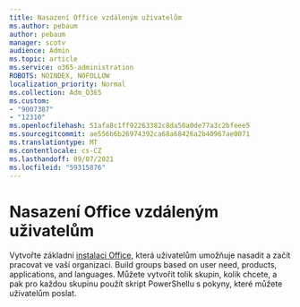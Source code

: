 ```yaml
---
title: Nasazení Office vzdáleným uživatelům
ms.author: pebaum
author: pebaum
manager: scotv
audience: Admin
ms.topic: article
ms.service: o365-administration
ROBOTS: NOINDEX, NOFOLLOW
localization_priority: Normal
ms.collection: Adm_O365
ms.custom:
- "9007387"
- "12310"
ms.openlocfilehash: 51afa8c1ff92263382c8da50a0de77a3c2bfeee5
ms.sourcegitcommit: ae556b6b26974392ca68a68426a2b40967ae0071
ms.translationtype: MT
ms.contentlocale: cs-CZ
ms.lasthandoff: 09/07/2021
ms.locfileid: "59315876"
---
```

# <a name="deploy-office-to-remote-users"></a>Nasazení Office vzdáleným uživatelům

Vytvořte základní [instalaci Office,](https://admin.microsoft.com/Adminportal/Home#/officeremoteinstall) která uživatelům umožňuje nasadit a začít pracovat ve vaší organizaci. Build groups based on user need, products, applications, and languages. Můžete vytvořit tolik skupin, kolik chcete, a pak pro každou skupinu použít skript PowerShellu s pokyny, které můžete uživatelům poslat.